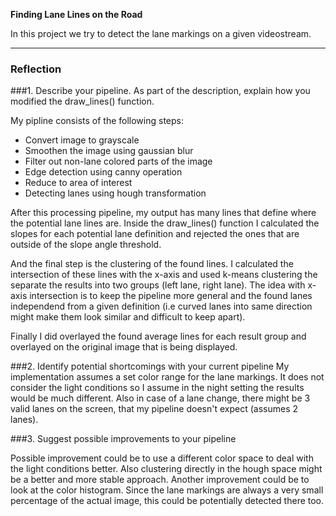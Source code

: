 **Finding Lane Lines on the Road**

In this project we try to detect the lane markings on a given videostream.

[//]: # (Image References)

[image1]: ./examples/grayscale.jpg "Grayscale"
---

### Reflection

###1. Describe your pipeline. As part of the description, explain how you modified the draw_lines() function.

My pipline consists of the following steps:
- Convert image to grayscale 
- Smoothen the image using gaussian blur
- Filter out non-lane colored parts of the image
- Edge detection using canny operation
- Reduce to area of interest
- Detecting lanes using hough transformation

After this processing pipeline, my output has many lines that define where the potential lane lines are.
Inside the draw_lines() function I calculated the slopes for each potential lane definition and rejected the ones
that are outside of the slope angle threshold.

And the final step is the clustering of the found lines. I calculated the intersection of these lines with the x-axis and
used k-means clustering the separate the results into two groups (left lane, right lane). The idea with x-axis intersection is to keep the pipeline more general and the found lanes independend from a given definition (i.e curved lanes into same direction might make them look similar and difficult to keep apart).

Finally I did overlayed the found average lines for each result group and overlayed on the original image that is being displayed.


###2. Identify potential shortcomings with your current pipeline
My implementation assumes a set color range for the lane markings. It does not consider the light conditions so I assume in the night setting the results would be much different. Also in case of a lane change, there might be 3 valid lanes on the screen, that my pipeline doesn't expect (assumes 2 lanes).

###3. Suggest possible improvements to your pipeline

Possible improvement could be to use a different color space to deal with the light conditions better.
Also clustering directly in the hough space might be a better and more stable approach.
Another improvement could be to look at the color histogram. Since the lane markings are always a very small percentage of the actual image, this could be potentially detected there too.
